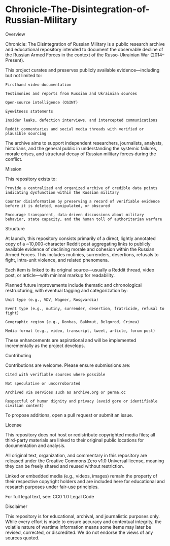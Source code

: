 # Chronicle-The-Disintegration-of-Russian-Military

Overview

Chronicle: The Disintegration of Russian Military is a public research archive and educational repository intended to document the observable decline of the Russian Armed Forces in the context of the Russo-Ukrainian War (2014–Present).

This project curates and preserves publicly available evidence—including but not limited to:

    Firsthand video documentation

    Testimonies and reports from Russian and Ukrainian sources

    Open-source intelligence (OSINT)

    Eyewitness statements

    Insider leaks, defection interviews, and intercepted communications

    Reddit commentaries and social media threads with verified or plausible sourcing

The archive aims to support independent researchers, journalists, analysts, historians, and the general public in understanding the systemic failures, morale crises, and structural decay of Russian military forces during the conflict.

Mission

This repository exists to:

    Provide a centralized and organized archive of credible data points indicating dysfunction within the Russian military

    Counter disinformation by preserving a record of verifiable evidence before it is deleted, manipulated, or obscured

    Encourage transparent, data-driven discussions about military behavior, state capacity, and the human toll of authoritarian warfare
    

Structure

At launch, this repository consists primarily of a direct, lightly annotated copy of a ~10,000-character Reddit post aggregating links to publicly available evidence of declining morale and cohesion within the Russian Armed Forces. This includes mutinies, surrenders, desertions, refusals to fight, intra-unit violence, and related phenomena.

Each item is linked to its original source—usually a Reddit thread, video post, or article—with minimal markup for readability.

Planned future improvements include thematic and chronological restructuring, with eventual tagging and categorization by:

    Unit type (e.g., VDV, Wagner, Rosgvardia)

    Event type (e.g., mutiny, surrender, desertion, fratricide, refusal to fight)

    Geographic region (e.g., Donbas, Bakhmut, Belgorod, Crimea)

    Media format (e.g., video, transcript, tweet, article, forum post)

These enhancements are aspirational and will be implemented incrementally as the project develops.
    

Contributing

Contributions are welcome. Please ensure submissions are:

    Cited with verifiable sources where possible

    Not speculative or uncorroborated

    Archived via services such as archive.org or perma.cc

    Respectful of human dignity and privacy (avoid gore or identifiable civilian content)

To propose additions, open a pull request or submit an issue.

License

This repository does not host or redistribute copyrighted media files; all third-party materials are linked to their original public locations for documentation and analysis.

All original text, organization, and commentary in this repository are released under the Creative Commons Zero v1.0 Universal license, meaning they can be freely shared and reused without restriction.

Linked or embedded media (e.g., videos, images) remain the property of their respective copyright holders and are included here for educational and research purposes under fair-use principles.

For full legal text, see: CC0 1.0 Legal Code

Disclaimer

This repository is for educational, archival, and journalistic purposes only. While every effort is made to ensure accuracy and contextual integrity, the volatile nature of wartime information means some items may later be revised, corrected, or discredited. We do not endorse the views of any sources quoted.
